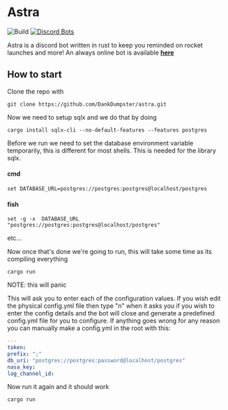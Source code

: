 # Astra 
![Build](https://github.com/DankDumpster/mouse-rs/workflows/Rust/badge.svg?style=flat-square)
[![Discord Bots](https://top.gg/api/widget/status/675542011457044512.svg)](https://top.gg/bot/675542011457044512)

Astra is a discord bot written in rust to keep you reminded on rocket launches and more! An always online bot is available **[here](https://discord.com/oauth2/authorize?client_id=675542011457044512&permissions=2147806272&scope=bot)**
## How to start
Clone the repo with 
```shell script
git clone https://github.com/DankDumpster/astra.git
```

Now we need to setup sqlx and we do that by doing
```shell script
cargo install sqlx-cli --no-default-features --features postgres
```

Before we run we need to set the database environment variable temporarily, this is different for most shells. This is needed for the library sqlx.

#### cmd
```shell script
set DATABASE_URL=postgres://postgres:postgres@localhost/postgres
```
#### fish
```shell script
set -g -x  DATABASE_URL "postgres://postgres:postgres@localhost/postgres"
```
etc...

Now once that's done we're going to run, this will take some time as its compiling everything
```shell script
cargo run
```

NOTE: this will panic

This will ask you to enter each of the configuration values. If you wish edit the physical config.yml file then type "n" when it asks you if you wish to enter the config details and the bot will close and generate a predefined config.yml file for you to configure.
If anything goes wrong for any reason you can manually make a config.yml in the root with this:
```yaml
---
token: 
prefix: ";"
db_uri: "postgres://postgres:password@localhost/postgres"
nasa_key: 
log_channel_id: 
```

Now run it again and it should work
```shell script 
cargo run
```
